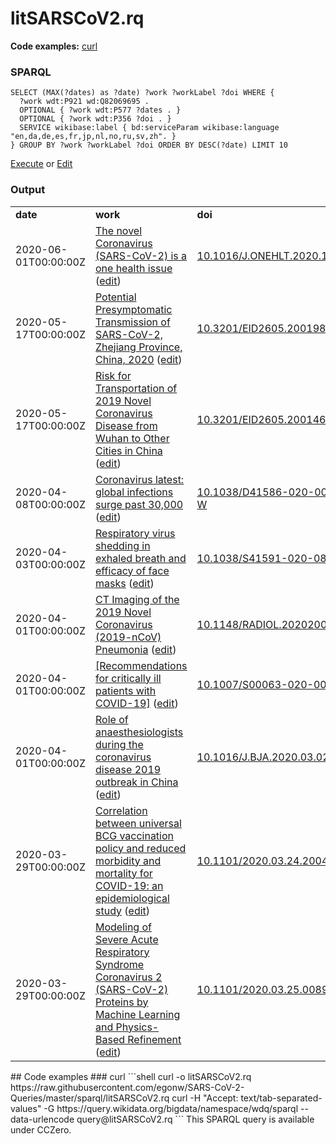 # litSARSCoV2.rq
**Code examples:** [curl](#curl)
### SPARQL
```sparql
SELECT (MAX(?dates) as ?date) ?work ?workLabel ?doi WHERE {
  ?work wdt:P921 wd:Q82069695 .
  OPTIONAL { ?work wdt:P577 ?dates . }
  OPTIONAL { ?work wdt:P356 ?doi . }
  SERVICE wikibase:label { bd:serviceParam wikibase:language "en,da,de,es,fr,jp,nl,no,ru,sv,zh". }
} GROUP BY ?work ?workLabel ?doi ORDER BY DESC(?date) LIMIT 10
```
[Execute](https://query.wikidata.org/embed.html#SELECT%20%28MAX%28%3Fdates%29%20as%20%3Fdate%29%20%3Fwork%20%3FworkLabel%20%3Fdoi%20WHERE%20%7B%0A%20%20%3Fwork%20wdt%3AP921%20wd%3AQ82069695%20.%0A%20%20OPTIONAL%20%7B%20%3Fwork%20wdt%3AP577%20%3Fdates%20.%20%7D%0A%20%20OPTIONAL%20%7B%20%3Fwork%20wdt%3AP356%20%3Fdoi%20.%20%7D%0A%20%20SERVICE%20wikibase%3Alabel%20%7B%20bd%3AserviceParam%20wikibase%3Alanguage%20%22en%2Cda%2Cde%2Ces%2Cfr%2Cjp%2Cnl%2Cno%2Cru%2Csv%2Czh%22.%20%7D%0A%7D%20GROUP%20BY%20%3Fwork%20%3FworkLabel%20%3Fdoi%20ORDER%20BY%20DESC%28%3Fdate%29%20LIMIT%2010%0A) or [Edit](https://query.wikidata.org/#SELECT%20%28MAX%28%3Fdates%29%20as%20%3Fdate%29%20%3Fwork%20%3FworkLabel%20%3Fdoi%20WHERE%20%7B%0A%20%20%3Fwork%20wdt%3AP921%20wd%3AQ82069695%20.%0A%20%20OPTIONAL%20%7B%20%3Fwork%20wdt%3AP577%20%3Fdates%20.%20%7D%0A%20%20OPTIONAL%20%7B%20%3Fwork%20wdt%3AP356%20%3Fdoi%20.%20%7D%0A%20%20SERVICE%20wikibase%3Alabel%20%7B%20bd%3AserviceParam%20wikibase%3Alanguage%20%22en%2Cda%2Cde%2Ces%2Cfr%2Cjp%2Cnl%2Cno%2Cru%2Csv%2Czh%22.%20%7D%0A%7D%20GROUP%20BY%20%3Fwork%20%3FworkLabel%20%3Fdoi%20ORDER%20BY%20DESC%28%3Fdate%29%20LIMIT%2010%0A)


### Output
<table>
  <tr>
    <td><b>date</b></td>
    <td><b>work</b></td>
    <td><b>doi</b></td>
  </tr>
  <tr>
    <td>2020-06-01T00:00:00Z</td>
    <td><a href="https://tools.wmflabs.org/scholia/Q87461293">The novel Coronavirus (SARS-CoV-2) is a one health issue</a> (<a href="http://www.wikidata.org/entity/Q87461293">edit</a>)</td>
    <td><a href="https://doi.org/10.1016/J.ONEHLT.2020.100123">10.1016/J.ONEHLT.2020.100123</a></td>
  </tr>
  <tr>
    <td>2020-05-17T00:00:00Z</td>
    <td><a href="https://tools.wmflabs.org/scholia/Q87461449">Potential Presymptomatic Transmission of SARS-CoV-2, Zhejiang Province, China, 2020</a> (<a href="http://www.wikidata.org/entity/Q87461449">edit</a>)</td>
    <td><a href="https://doi.org/10.3201/EID2605.200198">10.3201/EID2605.200198</a></td>
  </tr>
  <tr>
    <td>2020-05-17T00:00:00Z</td>
    <td><a href="https://tools.wmflabs.org/scholia/Q87461585">Risk for Transportation of 2019 Novel Coronavirus Disease from Wuhan to Other Cities in China</a> (<a href="http://www.wikidata.org/entity/Q87461585">edit</a>)</td>
    <td><a href="https://doi.org/10.3201/EID2605.200146">10.3201/EID2605.200146</a></td>
  </tr>
  <tr>
    <td>2020-04-08T00:00:00Z</td>
    <td><a href="https://tools.wmflabs.org/scholia/Q83567432">Coronavirus latest: global infections surge past 30,000</a> (<a href="http://www.wikidata.org/entity/Q83567432">edit</a>)</td>
    <td><a href="https://doi.org/10.1038/D41586-020-00154-W">10.1038/D41586-020-00154-W</a></td>
  </tr>
  <tr>
    <td>2020-04-03T00:00:00Z</td>
    <td><a href="https://tools.wmflabs.org/scholia/Q89354634">Respiratory virus shedding in exhaled breath and efficacy of face masks</a> (<a href="http://www.wikidata.org/entity/Q89354634">edit</a>)</td>
    <td><a href="https://doi.org/10.1038/S41591-020-0843-2">10.1038/S41591-020-0843-2</a></td>
  </tr>
  <tr>
    <td>2020-04-01T00:00:00Z</td>
    <td><a href="https://tools.wmflabs.org/scholia/Q87461794">CT Imaging of the 2019 Novel Coronavirus (2019-nCoV) Pneumonia</a> (<a href="http://www.wikidata.org/entity/Q87461794">edit</a>)</td>
    <td><a href="https://doi.org/10.1148/RADIOL.2020200236">10.1148/RADIOL.2020200236</a></td>
  </tr>
  <tr>
    <td>2020-04-01T00:00:00Z</td>
    <td><a href="https://tools.wmflabs.org/scholia/Q87675797">[Recommendations for critically ill patients with COVID-19]</a> (<a href="http://www.wikidata.org/entity/Q87675797">edit</a>)</td>
    <td><a href="https://doi.org/10.1007/S00063-020-00674-3">10.1007/S00063-020-00674-3</a></td>
  </tr>
  <tr>
    <td>2020-04-01T00:00:00Z</td>
    <td><a href="https://tools.wmflabs.org/scholia/Q90362729">Role of anaesthesiologists during the coronavirus disease 2019 outbreak in China</a> (<a href="http://www.wikidata.org/entity/Q90362729">edit</a>)</td>
    <td><a href="https://doi.org/10.1016/J.BJA.2020.03.022">10.1016/J.BJA.2020.03.022</a></td>
  </tr>
  <tr>
    <td>2020-03-29T00:00:00Z</td>
    <td><a href="https://tools.wmflabs.org/scholia/Q88979047">Correlation between universal BCG vaccination policy and reduced morbidity and mortality for COVID-19: an epidemiological study</a> (<a href="http://www.wikidata.org/entity/Q88979047">edit</a>)</td>
    <td><a href="https://doi.org/10.1101/2020.03.24.20042937">10.1101/2020.03.24.20042937</a></td>
  </tr>
  <tr>
    <td>2020-03-29T00:00:00Z</td>
    <td><a href="https://tools.wmflabs.org/scholia/Q88979098">Modeling of Severe Acute Respiratory Syndrome Coronavirus 2 (SARS-CoV-2) Proteins by Machine Learning and Physics-Based Refinement</a> (<a href="http://www.wikidata.org/entity/Q88979098">edit</a>)</td>
    <td><a href="https://doi.org/10.1101/2020.03.25.008904">10.1101/2020.03.25.008904</a></td>
  </tr>
</table>
## Code examples
### curl
```shell
curl -o litSARSCoV2.rq https://raw.githubusercontent.com/egonw/SARS-CoV-2-Queries/master/sparql/litSARSCoV2.rq
curl -H "Accept: text/tab-separated-values" -G https://query.wikidata.org/bigdata/namespace/wdq/sparql --data-urlencode query@litSARSCoV2.rq
```
This SPARQL query is available under CCZero.
